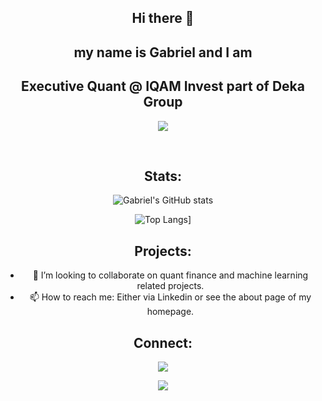 


<div align="center">

## Hi there 👋

## my name is Gabriel and I am

## Executive Quant @ IQAM Invest part of Deka Group

<p align="center">
  <a href="https://skillicons.dev">
    <img src="https://skillicons.dev/icons?i=atom,bash,bots,css,cpp,docker,git,github,githubactions,gitlab,grafana,julia,latex,linux,matlab,md,mongodb,mysql,netlify,octave,postgres,py,pytorch,r,raspberrypi,sqlite,tensorflow,arduino" />
  </a>
</p>

<br>

<h2 align="center">Stats:</h2>

![Gabriel's GitHub stats](https://github-readme-stats.vercel.app/api?username=GabrielKaiserQFin&theme=tokyonight)

![Top Langs](https://github-readme-stats.vercel.app/api/top-langs/?username=GabrielKaiserQFin&layout=donut)]

<h2 align="center">Projects:</h2>

- 👯 I’m looking to collaborate on quant finance and machine learning related projects.
- 📫 How to reach me: Either via Linkedin or see the about page of my homepage.


<h2 align="center">Connect:</h2>
<p align="center">
 <a href="https://gabrielkaiserqfin.github.io/" target="blank"><img align="center"
   <img src="https://skillicons.dev/icons?i=netlify" />
      </a>
  </p>
  <a href="https://www.linkedin.com/in/gabriel-kaiser-phd-a98a0083/" target="blank"><img align="center"
      <img src="https://skillicons.dev/icons?i=linkedin" />
	    </a> 
</div>



<!--
**GabrielKaiserQFin/GabrielKaiserQFin** is a ✨ _special_ ✨ repository because its `README.md` (this file) appears on your GitHub profile.
height="40" width="40" /> 
Here are some ideas to get you started:

- 🔭 I’m currently working on ...
- 🌱 I’m currently learning ...

- 🤔 I’m looking for help with ...
- 💬 Ask me about ...

- 😄 Pronouns: ...
- ⚡ Fun fact: ...
-->
